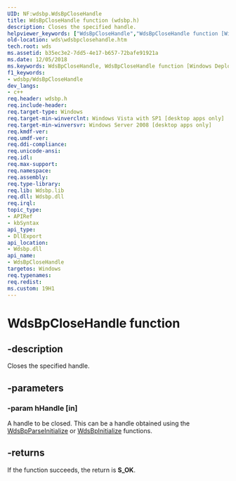 ```yaml
---
UID: NF:wdsbp.WdsBpCloseHandle
title: WdsBpCloseHandle function (wdsbp.h)
description: Closes the specified handle.
helpviewer_keywords: ["WdsBpCloseHandle","WdsBpCloseHandle function [Windows Deployment Services]","wds.wdsbpclosehandle","wdsbp/WdsBpCloseHandle"]
old-location: wds\wdsbpclosehandle.htm
tech.root: wds
ms.assetid: b35ec3e2-7dd5-4e17-b657-72bafe91921a
ms.date: 12/05/2018
ms.keywords: WdsBpCloseHandle, WdsBpCloseHandle function [Windows Deployment Services], wds.wdsbpclosehandle, wdsbp/WdsBpCloseHandle
f1_keywords:
- wdsbp/WdsBpCloseHandle
dev_langs:
- c++
req.header: wdsbp.h
req.include-header: 
req.target-type: Windows
req.target-min-winverclnt: Windows Vista with SP1 [desktop apps only]
req.target-min-winversvr: Windows Server 2008 [desktop apps only]
req.kmdf-ver: 
req.umdf-ver: 
req.ddi-compliance: 
req.unicode-ansi: 
req.idl: 
req.max-support: 
req.namespace: 
req.assembly: 
req.type-library: 
req.lib: Wdsbp.lib
req.dll: Wdsbp.dll
req.irql: 
topic_type:
- APIRef
- kbSyntax
api_type:
- DllExport
api_location:
- Wdsbp.dll
api_name:
- WdsBpCloseHandle
targetos: Windows
req.typenames: 
req.redist: 
ms.custom: 19H1
---
```


# WdsBpCloseHandle function


## -description


Closes the specified handle.


## -parameters




### -param hHandle [in]

A handle to be closed. This can be a handle obtained using the <a href="https://docs.microsoft.com/windows/desktop/api/wdsbp/nf-wdsbp-wdsbpparseinitialize">WdsBpParseInitialize</a> or <a href="https://docs.microsoft.com/windows/desktop/api/wdsbp/nf-wdsbp-wdsbpinitialize">WdsBpInitialize</a> functions.


## -returns



If the function succeeds, the return is <b>S_OK</b>.



